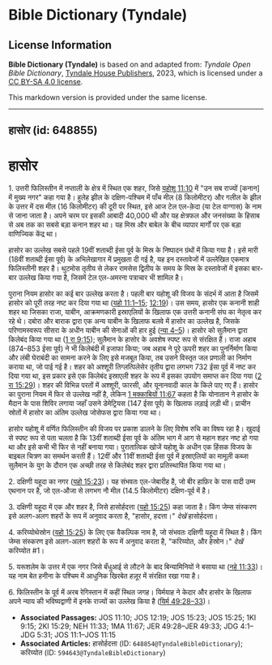 # Bible Dictionary (Tyndale)

## License Information

**Bible Dictionary (Tyndale)** is based on and adapted from: _Tyndale Open Bible Dictionary_, [Tyndale House Publishers](https://tyndaleopenresources.com/), 2023, which is licensed under a [CC BY-SA 4.0 license](https://creativecommons.org/licenses/by-sa/4.0/legalcode.en).

This markdown version is provided under the same license.



--------------------------------

## हासोर (id: 648855)

हासोर
=====

1\. उत्तरी फिलिस्तीन में नप्ताली के क्षेत्र में स्थित एक शहर, जिसे [यहोशू 11:10](https://ref.ly/Josh11:10) में "उन सब राज्यों \[कनान] में मुख्य नगर" कहा गया है। हुलेह झील के दक्षिण\-पश्चिम में पाँच मील (8 किलोमीटर) और गलील के झील के उत्तर में दस मील (16 किलोमीटर) की दूरी पर स्थित, इसे आज टेल एल\-क़ेदा (या टेल वाग्गास) के नाम से जाना जाता है। अपने चरम पर इसकी आबादी 40,000 थी और यह क्षेत्रफल और जनसंख्या के हिसाब से अब तक का सबसे बड़ा कनान शहर था। यह मिस्र और बाबेल के बीच व्यापार मार्गों पर एक बड़ा वाणिज्यिक केंद्र था।

हासोर का उल्लेख सबसे पहले 19वीं शताब्दी ईसा पूर्व के मिस्र के निष्पादन ग्रंथों में किया गया है। इसे मारी (18वीं शताब्दी ईसा पूर्व) के अभिलेखागार में प्रमुखता दी गई है, यह इन दस्तावेजों में उल्लेखित एकमात्र फिलिस्तीनी शहर है। थुटमोस तृतीय से लेकर रामसेस द्वितीय के समय के मिस्र के दस्तावेजों में इसका बार\-बार उल्लेख किया गया है, जिसमें टेल एल\-अमरना पत्राचार भी शामिल है।

पुराना नियम हासोर का कई बार उल्लेख करता है। पहली बार यहोशू की विजय के संदर्भ में आता है जिसमें हासोर को पूरी तरह नष्ट कर दिया गया था ([यहो 11:1–15](https://ref.ly/Josh11:1-Josh11:15); [12:19](https://ref.ly/Josh12:19))। उस समय, हासोर एक कनानी शाही शहर था जिसका राजा, याबीन, आक्रमणकारी इस्राएलियों के खिलाफ एक उत्तरी कनानी संघ का नेतृत्व कर रहे थे। दबोरा और बाराक द्वारा एक अन्य याबीन के खिलाफ बलवे में हासोर का उल्लेख है, जिसके परिणामस्वरूप सीसरा के अधीन याबीन की सेनाओं की हार हुई ([न्या 4–5](https://ref.ly/Judg4:1-Judg5:31))। हासोर को सुलैमान द्वारा किलेबंद किया गया था ([1 रा 9:15](https://ref.ly/1Kgs9:15)); सुलैमान के हासोर के अवशेष स्पष्ट रूप से संरक्षित हैं। राजा अहाब (874–853 ईसा पूर्व) ने भी किलेबंदी में इजाफा किया; जब अहाब ने पूरे ऊपरी शहर का पुनर्निर्माण किया और लंबी घेराबंदी का सामना करने के लिए इसे मजबूत किया, तब उसने विस्तृत जल प्रणाली का निर्माण कराया था, जो पाई गई है। शहर को अश्शूरी तिग्लत्पिलेसेर तृतीय द्वारा लगभग 732 ईसा पूर्व में नष्ट कर दिया गया था, इस प्रकार इसे एक किलेबंद इस्राएली शहर के रूप में इसका उपयोग समाप्त कर दिया गया ([2 रा 15:29](https://ref.ly/2Kgs15:29))। शहर की विभिन्न परतों में अश्शूरी, फारसी, और यूनानवादी काल के किले पाए गए हैं। हासोर का पुराना नियम में फिर से उल्लेख नहीं है, लेकिन [1 मक्काबियों 11:67](https://ref.ly/1Macc11:67) कहता है कि योनातान ने हासोर के मैदान के पास शिविर लगाया जहाँ उसने डेमेट्रियस (147 ईसा पूर्व) के खिलाफ लड़ाई लड़ी थी। प्राचीन स्रोतों में हासोर का अंतिम उल्लेख जोसेफस द्वारा किया गया था।

हासोर यहोशू में वर्णित फिलिस्तीन की विजय पर प्रकाश डालने के लिए विशेष रुचि का विषय रहा है। खुदाई से स्पष्ट रूप से पता चलता है कि 13वीं शताब्दी ईसा पूर्व के अंतिम भाग में आग से महान शहर नष्ट हो गया था और इसे कभी भी फिर से नहीं बनाया गया। पुरातात्विक खोजें यहोशू के अधीन एक हिंसक विजय के बाइबल चित्रण का समर्थन करती हैं। 12वीं और 11वीं शताब्दी ईसा पूर्व में इस्राएलियों का मामूली कब्जा सुलैमान के युग के दौरान एक अच्छी तरह से किलेबंद शहर द्वारा प्रतिस्थापित किया गया था।

2\. दक्षिणी यहूदा का नगर ([यहो 15:23](https://ref.ly/Josh15:23))। यह संभवतः एल\-जेबारीह है, जो बीर हाफ़िर के पास वादी उम्म एथनान पर है, जो एल\-औजा से लगभग नौ मील (14\.5 किलोमीटर) दक्षिण\-पूर्व में है।

3\. दक्षिणी यहूदा में एक और शहर है, जिसे हासोर्हदत्ता ([यहो 15:25](https://ref.ly/Josh15:25)) कहा जाता है। किंग जेम्स संस्करण इसे अलग\-अलग शहरों के रूप में अनुवाद करता है, "हासोर, हदत्ता।" *देखें* हासोर्हदत्ता।

4\. करिय्योथेस्रोन ([यहो 15:25](https://ref.ly/Josh15:25)) के लिए एक वैकल्पिक नाम है, जो संभवतः दक्षिणी यहूदा में स्थित है। किंग जेम्स संस्करण इसे अलग\-अलग शहरों के रूप में अनुवाद करता है, "करिय्योत, और हेस्रोन।" *देखें* करिय्योत \#1।

5\. यरूशलेम के उत्तर में एक नगर जिसे बँधुआई से लौटने के बाद बिन्यामिनियों ने बसाया था ([नहे 11:33](https://ref.ly/Neh11:33))। यह नाम बेत हनीना के पश्चिम में आधुनिक खिरबेत हज़ूर में संरक्षित रखा गया है।

6\. फिलिस्तीन के पूर्व में अरब रेगिस्तान में कहीं स्थित जगह। यिर्मयाह ने केदार और हासोर के खिलाफ अपने न्याय की भविष्यद्वाणी में इनके राज्यों का उल्लेख किया है ([यिर्म 49:28–33](https://ref.ly/Jer49:28-Jer49:33))।

* **Associated Passages:** JOS 11:10; JOS 12:19; JOS 15:23; JOS 15:25; 1KI 9:15; 2KI 15:29; NEH 11:33; 1MA 11:67; JER 49:28–JER 49:33; JDG 4:1–JDG 5:31; JOS 11:1–JOS 11:15
* **Associated Articles:** हासोर्हदत्ता (ID: `648854@TyndaleBibleDictionary`); करिय्योत (ID: `594643@TyndaleBibleDictionary`)


